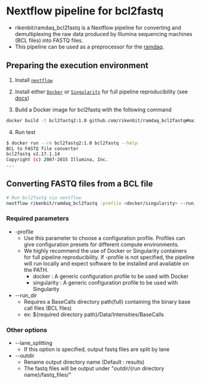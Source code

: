 # Nextflow pipeline for bcl2fastq

- rikenbit/ramdaq_bcl2fastq is a Nextflow pipeline for converting and demultiplexing the raw data produced by Illumina sequencing machines (BCL files) into FASTQ files.
- This pipeline can be used as a preprocessor for the [ramdaq](https://github.com/rikenbit/ramdaq).

## Preparing the execution environment

1. Install [`nextflow`](https://nf-co.re/usage/installation)

2. Install either [`Docker`](https://docs.docker.com/engine/installation/) or [`Singularity`](https://www.sylabs.io/guides/3.0/user-guide/) for full pipeline reproducibility (see [docs](https://nf-co.re/usage/configuration#basic-configuration-profiles))

3. Build a Docker image for bcl2fastq with the following command

```bash
docker build -t bcl2fastq2:1.0 github.com/rikenbit/ramdaq_bcl2fastq#main
```
4. Run test

```bash
$ docker run --rm bcl2fastq2:1.0 bcl2fastq --help
BCL to FASTQ file converter
bcl2fastq v2.17.1.14
Copyright (c) 2007-2015 Illumina, Inc.
...
```

## Converting FASTQ files from a BCL file

```bash
# Run bcl2fastq via nextflow
nextflow rikenbit/ramdaq_bcl2fastq -profile <docker/singularity> --run_dir <directory path>
```
### Required parameters
- -profile
    - Use this parameter to choose a configuration profile. Profiles can give configuration presets for different compute environments.
    - We highly recommend the use of Docker or Singularity containers for full pipeline reproducibility. If -profile is not specified, the pipeline will run locally and expect software to be installed and available on the PATH. 
        - docker : A generic configuration profile to be used with Docker
        - singularity : A generic configuration profile to be used with Singularity
- --run_dir
    - Requires a BaseCalls directory path(full) containing the binary base call files (BCL files)
    - ex: ${required directory path}/Data/Intensities/BaseCalls

### Other options
- --lane_splitting
    - If this option is specified, output fastq files are split by lane
- --outdir
    - Rename output directory name (Default : results)
    - The fastq files will be output under "${outdir}/${run directory name}/fastq_files/"